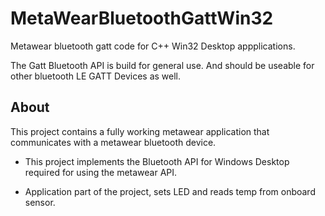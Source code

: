 # MetaWearBluetoothGattWin32
Metawear bluetooth gatt code for C++ Win32 Desktop appplications.

The Gatt Bluetooth API is build for general use.
And should be useable for other bluetooth LE GATT Devices as well.


## About
This project contains a fully working metawear application that communicates with a metawear bluetooth device.
- This project implements the Bluetooth API for Windows Desktop required for using the metawear API.

- Application part of the project, sets LED and reads temp from onboard sensor.
